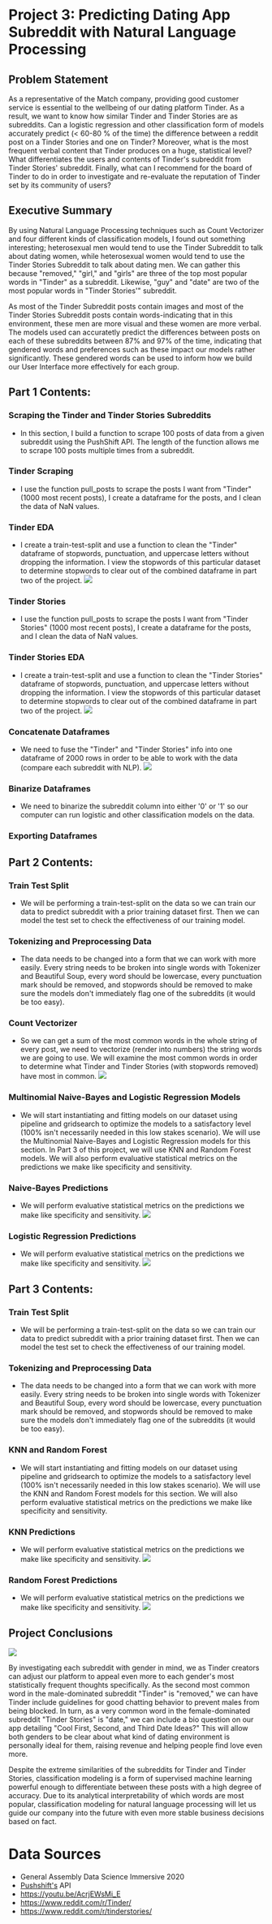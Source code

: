 # Project 3: Predicting Dating App Subreddit with Natural Language Processing

## Problem Statement
As a representative of the Match company, providing good customer service is essential to the wellbeing of our dating platform Tinder. As a result, we want to know how similar Tinder and Tinder Stories are as subreddits. Can a logistic regression and other classification form of models accurately predict (< 60-80 % of the time) the difference between a reddit post on a Tinder Stories and one on Tinder? Moreover, what is the most frequent verbal content that Tinder produces on a huge, statistical level? What differentiates the users and contents of Tinder's subreddit from Tinder Stories' subreddit. Finally, what can I recommend for the board of Tinder to do in order to investigate and re-evaluate the reputation of Tinder set by its community of users?

## Executive Summary
By using Natural Language Processing techniques such as Count Vectorizer and four different kinds of classification models, I found out something interesting; heterosexual men would tend to use the Tinder Subreddit to talk about dating women, while heterosexual women would tend to use the Tinder Stories Subreddit to talk about dating men. We can gather this because "removed," "girl," and "girls" are three of the top most popular words in "Tinder" as a subreddit. Likewise, "guy" and "date" are two of the most popular words in "Tinder Stories'" subreddit. 

As most of the Tinder Subreddit posts contain images and most of the Tinder Stories Subreddit posts contain words-indicating that in this environment, these men are more visual and these women are more verbal. The models used can accuratetly predict the differences between posts on each of these subreddits between 87% and 97% of the time, indicating that gendered words and preferences such as these impact our models rather significantly. These gendered words can be used to inform how we build our User Interface more effectively for each group.

## Part 1 Contents:

### Scraping the Tinder and Tinder Stories Subreddits
- In this section, I build a function to scrape 100 posts of data from a given subreddit using the PushShift API. The length of the function allows me to scrape 100 posts multiple times from a subreddit.
### Tinder Scraping
- I use the function pull_posts to scrape the posts I want from "Tinder" (1000 most recent posts), I create a dataframe for the posts, and I clean the data of NaN values.
### Tinder EDA
- I create a train-test-split and use a function to clean the "Tinder" dataframe of stopwords, punctuation, and uppercase letters without dropping the information. I view the stopwords of this particular dataset to determine stopwords to clear out of the combined dataframe in part two of the project.
![](./images/TinderSubredditPopularWords.png)  
### Tinder Stories
- I use the function pull_posts to scrape the posts I want from "Tinder Stories" (1000 most recent posts), I create a dataframe for the posts, and I clean the data of NaN values.
### Tinder Stories EDA
- I create a train-test-split and use a function to clean the "Tinder Stories" dataframe of stopwords, punctuation, and uppercase letters without dropping the information. I view the stopwords of this particular dataset to determine stopwords to clear out of the combined dataframe in part two of the project.
![](./images/TinderStoriesSubredditPopularWords.png)  
### Concatenate Dataframes
- We need to fuse the "Tinder" and "Tinder Stories" info into one dataframe of 2000 rows in order to be able to work with the data (compare each subreddit with NLP).
![](./images/ConcatenatedDataframesHead.png)  
### Binarize Dataframes
- We need to binarize the subreddit column into either '0' or '1' so our computer can run logistic and other classification models on the data.
### Exporting Dataframes 

## Part 2 Contents:

### Train Test Split
- We will be performing a train-test-split on the data so we can train our data to predict subreddit with a prior training dataset first. Then we can model the test set to check the effectiveness of our training model.
### Tokenizing and Preprocessing Data
- The data needs to be changed into a form that we can work with more easily. Every string needs to be broken into single words with Tokenizer and Beautiful Soup, every word should be lowercase, every punctuation mark should be removed, and stopwords should be removed to make sure the models don't immediately flag one of the subreddits (it would be too easy).
### Count Vectorizer
- So we can get a sum of the most common words in the whole string of every post, we need to vectorize (render into numbers) the string words we are going to use. We will examine the most common words in order to determine what Tinder and Tinder Stories (with stopwords removed) have most in common.
![](./images/AllTinderPopularWords.png)  
### Multinomial Naive-Bayes and Logistic Regression Models
- We will start instantiating and fitting models on our dataset using pipeline and gridsearch to optimize the models to a satisfactory level (100% isn't necessarily needed in this low stakes scenario). We will use the Multinomial Naive-Bayes and Logistic Regression models for this section. In Part 3 of this project, we will use KNN and Random Forest models. We will also perform evaluative statistical metrics on the predictions we make like specificity and sensitivity.
### Naive-Bayes Predictions
- We will perform evaluative statistical metrics on the predictions we make like specificity and sensitivity.
![](./images/NaiveBayesPreds.png)  
### Logistic Regression Predictions
- We will perform evaluative statistical metrics on the predictions we make like specificity and sensitivity.
![](./images/LogRegPreds.png)  

## Part 3 Contents:
### Train Test Split
- We will be performing a train-test-split on the data so we can train our data to predict subreddit with a prior training dataset first. Then we can model the test set to check the effectiveness of our training model.
### Tokenizing and Preprocessing Data
- The data needs to be changed into a form that we can work with more easily. Every string needs to be broken into single words with Tokenizer and Beautiful Soup, every word should be lowercase, every punctuation mark should be removed, and stopwords should be removed to make sure the models don't immediately flag one of the subreddits (it would be too easy).
### KNN and Random Forest
- We will start instantiating and fitting models on our dataset using pipeline and gridsearch to optimize the models to a satisfactory level (100% isn't necessarily needed in this low stakes scenario). We will use the KNN and Random Forest models for this section. We will also perform evaluative statistical metrics on the predictions we make like specificity and sensitivity.
### KNN Predictions
- We will perform evaluative statistical metrics on the predictions we make like specificity and sensitivity.
![](./images/KNNPreds.png)  
### Random Forest Predictions
- We will perform evaluative statistical metrics on the predictions we make like specificity and sensitivity.
![](./images/RandomForestPreds.png)  

## Project Conclusions

![](./images/Proj3Scores.png)  

By investigating each subreddit with gender in mind, we as Tinder creators can adjust our platform to appeal even more to each gender's most statistically frequent thoughts specifically. As the second most common word in the male-dominated subreddit "Tinder" is "removed," we can have Tinder include guidelines for good chatting behavior to prevent males from being blocked. In turn, as a very common word in the female-dominated subreddit "Tinder Stories" is "date," we can include a bio question on our app detailing "Cool First, Second, and Third Date Ideas?" This will allow both genders to be clear about what kind of dating environment is personally ideal for them, raising revenue and helping people find love even more.

Despite the extreme similarities of the subreddits for Tinder and Tinder Stories, classification modeling is a form of supervised machine learning powerful enough to differentiate between these posts with a high degree of accuracy. Due to its analytical interpretability of which words are most popular, classification modeling for natural language processing will let us guide our company into the future with even more stable business decisions based on fact.

# Data Sources
- General Assembly Data Science Immersive 2020
- [Pushshift's](https://github.com/pushshift/api) API
- https://youtu.be/AcrjEWsMi_E
- https://www.reddit.com/r/Tinder/
- https://www.reddit.com/r/tinderstories/